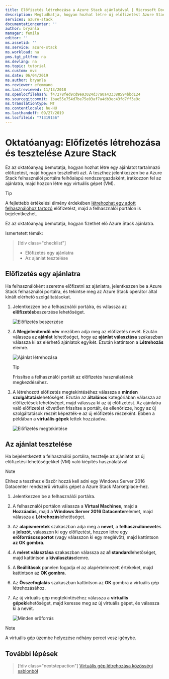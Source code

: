 ```yaml
---
title: Előfizetés létrehozása a Azure Stack ajánlatával | Microsoft Docs
description: Megtudhatja, hogyan hozhat létre új előfizetést Azure Stack ajánlatával, majd tesztelje az ajánlatot egy teszt virtuális géppel.
services: azure-stack
documentationcenter: ''
author: bryanla
manager: femila
editor: ''
ms.assetid: ''
ms.service: azure-stack
ms.workload: na
pms.tgt_pltfrm: na
ms.devlang: na
ms.topic: tutorial
ms.custom: mvc
ms.date: 06/04/2019
ms.author: bryanla
ms.reviewer: efemmano
ms.lastreviewed: 11/13/2018
ms.openlocfilehash: f47278fed9cd9e93024d37a0a433388594bbd124
ms.sourcegitcommit: 1bae55e754d7be75e03af7a4db3ec43fd7ff3e9c
ms.translationtype: MT
ms.contentlocale: hu-HU
ms.lasthandoff: 09/27/2019
ms.locfileid: "71319156"
---
```

# <a name="tutorial-create-and-test-a-subscription-in-azure-stack"></a>Oktatóanyag: Előfizetés létrehozása és tesztelése Azure Stack

Ez az oktatóanyag bemutatja, hogyan hozhat létre egy ajánlatot tartalmazó előfizetést, majd hogyan tesztelheti azt. A teszthez jelentkezzen be a Azure Stack felhasználói portálra felhőalapú rendszergazdaként, iratkozzon fel az ajánlatra, majd hozzon létre egy virtuális gépet (VM).

> [!TIP]
> A fejlettebb értékelési élmény érdekében [létrehozhat egy adott felhasználóhoz tartozó](../operator/azure-stack-subscribe-plan-provision-vm.md#create-a-subscription-as-a-cloud-operator) előfizetést, majd a felhasználói portálon is bejelentkezhet.

Ez az oktatóanyag bemutatja, hogyan fizethet elő Azure Stack ajánlatra.

Ismertetett témák:

> [!div class="checklist"]
> * Előfizetés egy ajánlatra 
> * Az ajánlat tesztelése

## <a name="subscribe-to-an-offer"></a>Előfizetés egy ajánlatra

Ha felhasználóként szeretne előfizetni az ajánlatra, jelentkezzen be a Azure Stack felhasználói portálra, és tekintse meg az Azure Stack operátor által kínált elérhető szolgáltatásokat.

1. Jelentkezzen be a felhasználói portálra, és válassza az **előfizetés**beszerzése lehetőséget.

   ![Előfizetés beszerzése](media/azure-stack-subscribe-services/get-subscription.png)

2. A **Megjelenítendő név** mezőben adja meg az előfizetés nevét. Ezután válassza az **ajánlat** lehetőséget, hogy az **ajánlat választása** szakaszban válassza ki az elérhető ajánlatok egyikét. Ezután kattintson a **Létrehozás** elemre.

   ![Ajánlat létrehozása](media/azure-stack-subscribe-services/create-subscription.png)

   > [!TIP]
   > Frissítse a felhasználói portált az előfizetés használatának megkezdéséhez.

3. A létrehozott előfizetés megtekintéséhez válassza a **minden szolgáltatás**lehetőséget. Ezután az **általános** kategóriában válassza az előfizetések lehetőséget, majd válassza ki az új előfizetést. Az ajánlatra való előfizetést követően frissítse a portált, és ellenőrizze, hogy az új szolgáltatások részét képezték-e az új előfizetés részeként. Ebben a példában a **virtuális gépek** lettek hozzáadva.

   ![Előfizetés megtekintése](media/azure-stack-subscribe-services/view-subscription.png)

## <a name="test-the-offer"></a>Az ajánlat tesztelése

Ha bejelentkezett a felhasználói portálra, tesztelje az ajánlatot az új előfizetési lehetőségekkel (VM) való kiépítés használatával.

> [!NOTE]
> Ehhez a teszthez először hozzá kell adni egy Windows Server 2016 Datacenter rendszerű virtuális gépet a Azure Stack Marketplace-hez.

1. Jelentkezzen be a felhasználói portálra.

2. A felhasználói portálon válassza a **Virtual Machines**, majd a **Hozzáadás**, majd a **Windows Server 2016 Datacenter**elemet, majd válassza a **Létrehozás**lehetőséget.

3. Az **alapismeretek** szakaszban adja meg a **nevet**, a **felhasználónevet**és a **jelszót**, válasszon ki egy előfizetést, hozzon létre egy **erőforráscsoportot** (vagy válasszon ki egy meglévőt), majd kattintson **az OK gombra**.

4. A **méret választása** szakaszban válassza az **a1 standard**lehetőséget, majd kattintson a **kiválasztás**elemre.  

5. A **Beállítások** panelen fogadja el az alapértelmezett értékeket, majd kattintson az **OK gombra**.

6. Az **Összefoglalás** szakaszban kattintson az **OK** gombra a virtuális gép létrehozásához.  

7. Az új virtuális gép megtekintéséhez válassza a **virtuális gépek**lehetőséget, majd keresse meg az új virtuális gépet, és válassza ki a nevét.

    ![Minden erőforrás](media/azure-stack-subscribe-services/view-vm.png)

> [!NOTE]
> A virtuális gép üzembe helyezése néhány percet vesz igénybe.

## <a name="next-steps"></a>További lépések

> [!div class="nextstepaction"]
> [Virtuális gép létrehozása közösségi sablonból](azure-stack-create-vm-template.md)